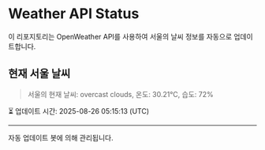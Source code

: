 
# Weather API Status

이 리포지토리는 OpenWeather API를 사용하여 서울의 날씨 정보를 자동으로 업데이트합니다.

## 현재 서울 날씨
> 서울의 현재 날씨: overcast clouds, 온도: 30.21°C, 습도: 72%

⏳ 업데이트 시간: 2025-08-26 05:15:13 (UTC)

---
자동 업데이트 봇에 의해 관리됩니다.
